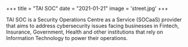 +++
title = "TAI SOC"
date = "2021-01-21"
image = 'street.jpg'
+++

TAI SOC is a Security Operations Centre as a Service (SOCaaS) provider that aims to address cybersecurity issues facing businesses in Fintech, Insurance, Government, Health and other institutions that rely on Information Technology to power their operations.
